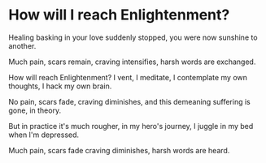 # How will I reach Enlightenment?

Healing basking in your love
suddenly stopped,
you were now sunshine to another.

Much pain,
scars remain,
craving intensifies,
harsh words are exchanged.

How will reach Enlightenment?
I vent, I meditate, I contemplate
my own thoughts,
I hack my own brain.

No pain, 
scars fade,
craving diminishes,
and this demeaning 
suffering is gone,
in theory.

But in practice it's much rougher,
in my hero's journey,
I juggle in my bed
when I'm depressed.

Much pain, 
scars fade
craving diminishes,
harsh words are heard.
